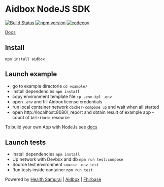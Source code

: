 # Aidbox NodeJS SDK

[![Build Status](https://travis-ci.org/Aidbox/aidbox-node-sdk.svg?branch=master)](https://travis-ci.org/Aidbox/aidbox-node-sdk) [![npm version](https://badge.fury.io/js/aidbox.svg)](https://badge.fury.io/js/aidbox) [![codecov](https://codecov.io/gh/Aidbox/aidbox-node-sdk/branch/master/graph/badge.svg)](https://codecov.io/gh/Aidbox/aidbox-node-sdk)

[Docs](https://docs.aidbox.app/aidbox-sdk/aidbox-apps)

## Install
```
npm install aidbox
```

## Launch example
* go to example directorie  ```cd example/```
* install dependencies ```npm install```
* copy environment  template file ```cp .env-tpl .env```
* open ```.env``` and fill Aidbox license credentials
* run local container network ```docker-compose up``` and wait when all started
* open http://localhost:8080/_report and obtain result of example app - count of ```Attribute``` resource

To build your own App with NodeJs see [docs](https://docs.aidbox.app/aidbox-sdk/nodejs)

## Launch tests

* Install dependencies ```npm install```
* Up network with Devbox and db ```npm run test:compose```
* Source test environment ```source .env-test```
* Run tests inside container ```npm run test```


Powered by [Health Samurai](http://www.health-samurai.io) | [Aidbox](http://www.health-samurai.io/aidbox) | [Fhirbase](http://www.health-samurai.io/fhirbase)
